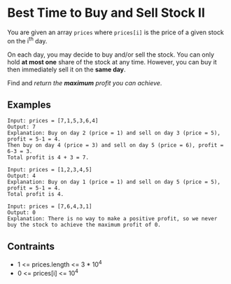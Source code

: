 # Best Time to Buy and Sell Stock II
You are given an array `prices` where `prices[i]` is the price of a given stock on the i<sup>th</sup> day.

On each day, you may decide to buy and/or sell the stock. You can only hold <b>at most one</b> share of the stock at any time. However, you can buy it then immediately sell it on the <b>same day</b>.

Find and <i>return the <b>maximum</b> profit you can achieve</i>.

## Examples
```
Input: prices = [7,1,5,3,6,4]
Output: 7
Explanation: Buy on day 2 (price = 1) and sell on day 3 (price = 5), profit = 5-1 = 4.
Then buy on day 4 (price = 3) and sell on day 5 (price = 6), profit = 6-3 = 3.
Total profit is 4 + 3 = 7.
```
```
Input: prices = [1,2,3,4,5]
Output: 4
Explanation: Buy on day 1 (price = 1) and sell on day 5 (price = 5), profit = 5-1 = 4.
Total profit is 4.
```
```
Input: prices = [7,6,4,3,1]
Output: 0
Explanation: There is no way to make a positive profit, so we never buy the stock to achieve the maximum profit of 0.
```

## Contraints
* 1 <= prices.length <= 3 * 10<sup>4</sup>
* 0 <= prices[i] <= 10<sup>4</sup>

